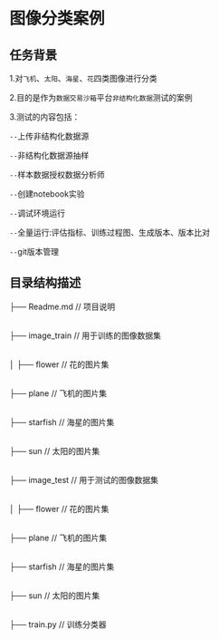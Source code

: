 # 图像分类案例

## 任务背景
1.对`飞机`、`太阳`、`海星`、`花`四类图像进行分类<p>
2.目的是作为`数据交易沙箱`平台`非结构化数据`测试的案例<p>
3.测试的内容包括：<p>
`--`上传非结构化数据源<p>
`--`非结构化数据源抽样<p>
`--`样本数据授权数据分析师<p>
`--`创建notebook实验<p>
`--`调试环境运行<p>
`--`全量运行:评估指标、训练过程图、生成版本、版本比对<p>
`--`git版本管理<p>



## 目录结构描述
├── Readme.md                   // 项目说明<p>  
├── image_train                    // 用于训练的图像数据集<p>                
│   ├── flower               // 花的图片集<p>  
	├── plane               // 飞机的图片集<p>  
	├── starfish               // 海星的图片集<p>  
	├── sun               // 太阳的图片集<p>  
├── image_test                    // 用于测试的图像数据集<p>                
│   ├── flower               // 花的图片集<p>  
	├── plane               // 飞机的图片集<p>  
	├── starfish               // 海星的图片集<p>  
	├── sun               // 太阳的图片集<p>  
├── train.py              // 训练分类器 <p>    
